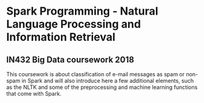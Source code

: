 # Spark Programming - Natural Language Processing and Information Retrieval
## IN432 Big Data coursework 2018

This coursework is about classification of e-mail messages as spam or non-spam in Spark and will also introduce here a few additional elements, such as the NLTK and some of the preprocessing and machine learning functions that come with Spark.
